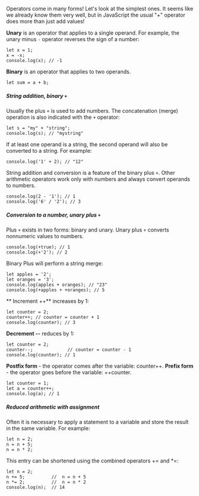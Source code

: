 Operators come in many forms! Let's look at the simplest ones. It seems like we already know them very well, but in JavaScript the usual "+" operator does more than just add values!

**Unary** is an operator that applies to a single operand. For example, the unary minus `-` operator reverses the sign of a number:
```
let x = 1;
x = -x;
console.log(x); // -1
```
**Binary** is an operator that applies to two operands.
```
let sum = a + b;
```
##### String addition, binary `+`

Usually the plus `+` is used to add numbers. 
The concatenation (merge) operation is also indicated with the `+` operator:
```
let s = "my" + "string";
console.log(s); // "mystring"
```
If at least one operand is a string, the second operand will also be converted to a string. For example:
```
console.log('1' + 2); // "12"
```
String addition and conversion is a feature of the binary plus `+`. Other arithmetic operators work only with numbers and always convert operands to numbers.
```
console.log(2 - '1'); // 1
console.log('6' / '2'); // 3
```
##### Conversion to a number, unary plus `+`

Plus `+` exists in two forms: binary and unary. Unary plus `+` converts nonnumeric values to numbers.
```
console.log(+true); // 1
console.log(+'2'); // 2
```
Binary Plus will perform a string merge:
```
let apples = '2';
let oranges = '3';
console.log(apples + oranges); // "23"
console.log(+apples + +oranges); // 5
```
** Increment ++** increases by 1:
```
let counter = 2;
counter++; // counter = counter + 1
console.log(counter); // 3
```
**Decrement --** reduces by 1:
```
let counter = 2;
counter--;             // counter = counter - 1
console.log(counter); // 1
```
**Postfix form** - the operator comes after the variable: counter++.
**Prefix form** - the operator goes before the variable: ++counter.
```
let counter = 1;
let a = counter++; 
console.log(a); // 1
```
##### Reduced arithmetic with assignment

Often it is necessary to apply a statement to a variable and store the result in the same variable. For example:
```
let n = 2;
n = n + 5;
n = n * 2;
```
This entry can be shortened using the combined operators += and *=:
```
let n = 2;
n += 5;          //  n = n + 5
n *= 2;          //  n = n * 2
console.log(n);  // 14
```
